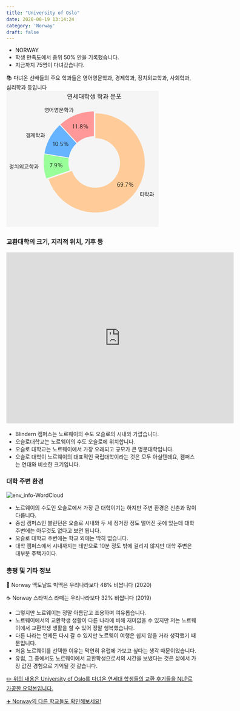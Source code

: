 ```yaml
---
title: "University of Oslo"
date: 2020-08-19 13:14:24
category: 'Norway'
draft: false
---
```



* NORWAY
* 학생 만족도에서 중위 50% 안을 기록했습니다.
* 지금까지 75명이 다녀갔습니다. 

📚 다녀온 선배들의 주요 학과들은 영어영문학과, 경제학과, 정치외교학과, 사회학과, 심리학과 등입니다
![department-info](../plots/NO000003.png)
### 교환대학의 크기, 지리적 위치, 기후 등
<iframe
width="600"
height="450"
frameborder="0" style="border:0"
src="https://www.google.com/maps/embed/v1/place?key=AIzaSyC9e1AME-pVmWC4hBpFdu5S4dKzyepa3HQ&q=University+of+Oslo&center=59.9399586,10.7217496&zoom=14" allowfullscreen>
</iframe>

* Blindern 캠퍼스는 노르웨이의 수도 오슬로의 시내와 가깝습니다.
* 오슬로대학교는 노르웨이의 수도 오슬로에 위치합니다.
* 오슬로 대학교는 노르웨이에서 가장 오래되고 규모가 큰 명문대학입니다.
* 오슬로 대학이 노르웨이의 대표적인 국립대학이라는 것은 모두 아실텐데요, 캠퍼스는 연대와 비슷한 크기입니다.


### 대학 주변 환경

![env_info-WordCloud](../univ_wordclouds_okt/env_info/NO000003_env_info_okt.png)

* 노르웨이의 수도인 오슬로에서 가장 큰 대학이기는 하지만 주변 환경은 신촌과 많이 다릅니다.
* 중심 캠퍼스인 블린던은 오슬로 시내와 두 세 정거장 정도 떨어진 곳에 있는데 대학 주변에는 아무것도 없다고 보면 됩니다.
* 오슬로 대학교 주변에는 학교 외에는 딱히 없습니다.
* 대학 캠퍼스에서 시내까지는 테반으로 10분 정도 밖에 걸리지 않지만 대학 주변은 대부분 주택가이다.


### 총평 및 기타 정보 
🍔 Norway 맥도날드 빅맥은 우리나라보다 48% 비쌉니다 (2020)

☕️ Norway 스타벅스 라떼는 우리나라보다 32% 비쌉니다 (2019)
* 그렇지만 노르웨이는 정말 아름답고 조용하며 여유롭습니다.
* 노르웨이에서의 교환학생 생활이 다른 나라에 비해 재미없을 수 있지만 저는 노르웨이에서 교환학생 생활을 할 수 있어 정말 행복했습니다.
* 다른 나라는 언제든 다시 갈 수 있지만 노르웨이 여행은 쉽지 않을 거라 생각했기 때문입니다.
* 처음 노르웨이를 선택한 이유는 막연히 유럽에 가보고 싶다는 생각 때문이었습니다.
* 유럽, 그 중에서도 노르웨이에서 교환학생으로서의 시간을 보냈다는 것은 삶에서 가장 값진 경험으로 기억될 것 같습니다.


[✏️ 위의 내용은 University of Oslo를 다녀온 연세대 학생들의 교환 후기들을 NLP로 가공한 요약본입니다.](http://oia.yonsei.ac.kr/partner/expReport.asp?ucode=NO000003&bgbn=A)

[✈️ Norway의 다른 학교들도 확인해보세요!](https://yonsei-exchange.netlify.app/?category=Norway)
